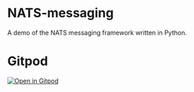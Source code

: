 # NATS-messaging

A demo of the NATS messaging framework written in Python.

# Gitpod

[![Open in Gitpod](https://gitpod.io/button/open-in-gitpod.svg)](https://gitpod.io/#https://github.com/RamSailopal/NATS-messaging)

